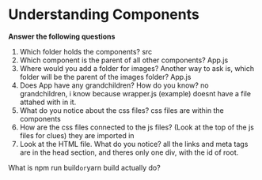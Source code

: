 # Understanding Components
**Answer the following questions**
1. Which folder holds the components? src
2. Which component is the parent of all other components? App.js
3. Where would you add a folder for images? Another way to ask is, which folder will be the parent of the images folder? App.js
4. Does App have any grandchildren? How do you know? no grandchildren, i know because wrapper.js (example) doesnt have a file attahed with in it.
5. What do you notice about the css files? css files are within the components
6. How are the css files connected to the js files? (Look at the top of the js files for clues) they are imported in
7. Look at the HTML file. What do you notice? all the links and meta tags are in the head section, and theres only one div, with the id of root.

What is npm run build` or `yarn build actually do?